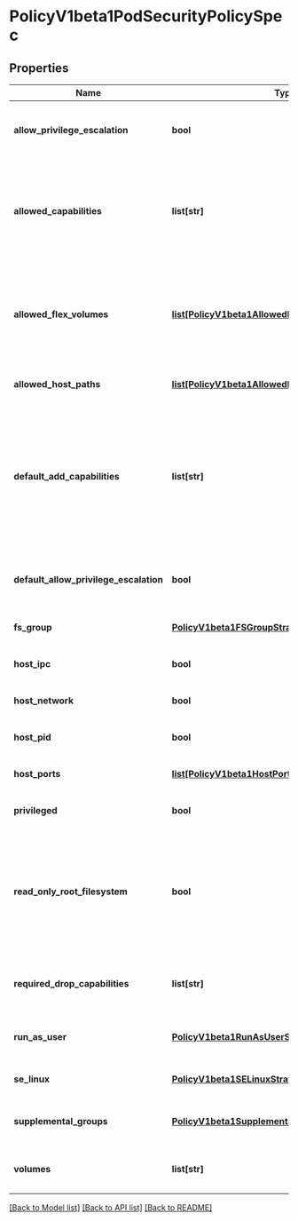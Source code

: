 # PolicyV1beta1PodSecurityPolicySpec

## Properties
Name | Type | Description | Notes
------------ | ------------- | ------------- | -------------
**allow_privilege_escalation** | **bool** | AllowPrivilegeEscalation determines if a pod can request to allow privilege escalation. If unspecified, defaults to true. | [optional] 
**allowed_capabilities** | **list[str]** | AllowedCapabilities is a list of capabilities that can be requested to add to the container. Capabilities in this field may be added at the pod author&#39;s discretion. You must not list a capability in both AllowedCapabilities and RequiredDropCapabilities. | [optional] 
**allowed_flex_volumes** | [**list[PolicyV1beta1AllowedFlexVolume]**](PolicyV1beta1AllowedFlexVolume.md) | AllowedFlexVolumes is a whitelist of allowed Flexvolumes.  Empty or nil indicates that all Flexvolumes may be used.  This parameter is effective only when the usage of the Flexvolumes is allowed in the \&quot;Volumes\&quot; field. | [optional] 
**allowed_host_paths** | [**list[PolicyV1beta1AllowedHostPath]**](PolicyV1beta1AllowedHostPath.md) | is a white list of allowed host paths. Empty indicates that all host paths may be used. | [optional] 
**default_add_capabilities** | **list[str]** | DefaultAddCapabilities is the default set of capabilities that will be added to the container unless the pod spec specifically drops the capability.  You may not list a capability in both DefaultAddCapabilities and RequiredDropCapabilities. Capabilities added here are implicitly allowed, and need not be included in the AllowedCapabilities list. | [optional] 
**default_allow_privilege_escalation** | **bool** | DefaultAllowPrivilegeEscalation controls the default setting for whether a process can gain more privileges than its parent process. | [optional] 
**fs_group** | [**PolicyV1beta1FSGroupStrategyOptions**](PolicyV1beta1FSGroupStrategyOptions.md) | FSGroup is the strategy that will dictate what fs group is used by the SecurityContext. | 
**host_ipc** | **bool** | hostIPC determines if the policy allows the use of HostIPC in the pod spec. | [optional] 
**host_network** | **bool** | hostNetwork determines if the policy allows the use of HostNetwork in the pod spec. | [optional] 
**host_pid** | **bool** | hostPID determines if the policy allows the use of HostPID in the pod spec. | [optional] 
**host_ports** | [**list[PolicyV1beta1HostPortRange]**](PolicyV1beta1HostPortRange.md) | hostPorts determines which host port ranges are allowed to be exposed. | [optional] 
**privileged** | **bool** | privileged determines if a pod can request to be run as privileged. | [optional] 
**read_only_root_filesystem** | **bool** | ReadOnlyRootFilesystem when set to true will force containers to run with a read only root file system.  If the container specifically requests to run with a non-read only root file system the PSP should deny the pod. If set to false the container may run with a read only root file system if it wishes but it will not be forced to. | [optional] 
**required_drop_capabilities** | **list[str]** | RequiredDropCapabilities are the capabilities that will be dropped from the container.  These are required to be dropped and cannot be added. | [optional] 
**run_as_user** | [**PolicyV1beta1RunAsUserStrategyOptions**](PolicyV1beta1RunAsUserStrategyOptions.md) | runAsUser is the strategy that will dictate the allowable RunAsUser values that may be set. | 
**se_linux** | [**PolicyV1beta1SELinuxStrategyOptions**](PolicyV1beta1SELinuxStrategyOptions.md) | seLinux is the strategy that will dictate the allowable labels that may be set. | 
**supplemental_groups** | [**PolicyV1beta1SupplementalGroupsStrategyOptions**](PolicyV1beta1SupplementalGroupsStrategyOptions.md) | SupplementalGroups is the strategy that will dictate what supplemental groups are used by the SecurityContext. | 
**volumes** | **list[str]** | volumes is a white list of allowed volume plugins.  Empty indicates that all plugins may be used. | [optional] 

[[Back to Model list]](../README.md#documentation-for-models) [[Back to API list]](../README.md#documentation-for-api-endpoints) [[Back to README]](../README.md)


